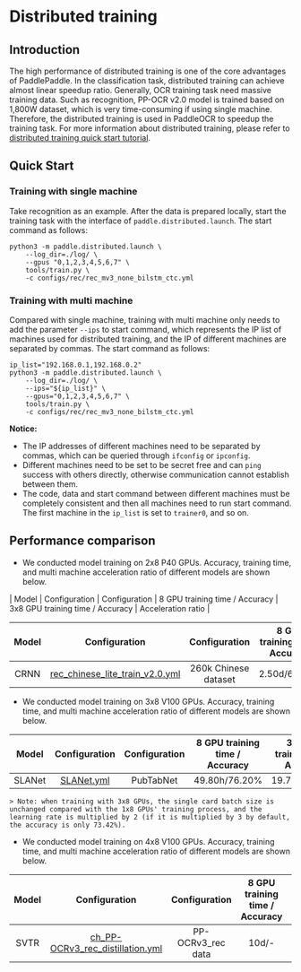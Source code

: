 # Distributed training

## Introduction

The high performance of distributed training is one of the core advantages of PaddlePaddle. In the classification task, distributed training can achieve almost linear speedup ratio. Generally, OCR training task need massive training data. Such as recognition, PP-OCR v2.0 model is trained based on 1,800W dataset, which is very time-consuming if using single machine. Therefore, the distributed training is used in PaddleOCR to speedup the training task. For more information about distributed training, please refer to [distributed training quick start tutorial](https://fleet-x.readthedocs.io/en/latest/paddle_fleet_rst/parameter_server/ps_quick_start.html).

## Quick Start

### Training with single machine

Take recognition as an example. After the data is prepared locally, start the training task with the interface of `paddle.distributed.launch`. The start command as follows:

```shell
python3 -m paddle.distributed.launch \
    --log_dir=./log/ \
    --gpus "0,1,2,3,4,5,6,7" \
    tools/train.py \
    -c configs/rec/rec_mv3_none_bilstm_ctc.yml
```

### Training with multi machine

Compared with single machine, training with multi machine only needs to add the parameter `--ips` to start command, which represents the IP list of machines used for distributed training, and the IP of different machines are separated by commas. The start command as follows:

```shell
ip_list="192.168.0.1,192.168.0.2"
python3 -m paddle.distributed.launch \
    --log_dir=./log/ \
    --ips="${ip_list}" \
    --gpus="0,1,2,3,4,5,6,7" \
    tools/train.py \
    -c configs/rec/rec_mv3_none_bilstm_ctc.yml
```

**Notice:**
* The IP addresses of different machines need to be separated by commas, which can be queried through `ifconfig` or `ipconfig`.
* Different machines need to be set to be secret free and can `ping` success with others directly, otherwise communication cannot establish between them.
* The code, data and start command between different machines must be completely consistent and then all machines need to run start command. The first machine in the `ip_list` is set to `trainer0`, and so on.


## Performance comparison

* We conducted model training on 2x8 P40 GPUs. Accuracy, training time, and multi machine acceleration ratio of different models are shown below.

| Model    | Configuration | Configuration   | 8 GPU training time / Accuracy | 3x8 GPU training time / Accuracy | Acceleration ratio  |


| Model    | Configuration | Configuration   | 8 GPU training time / Accuracy | 3x8 GPU training time / Accuracy | Acceleration ratio  |
|:------:|:-----:|:--------:|:--------:|:--------:|:-----:|
| CRNN | [rec_chinese_lite_train_v2.0.yml](../../configs/rec/ch_ppocr_v2.0/rec_chinese_lite_train_v2.0.yml) |  260k Chinese dataset | 2.50d/66.70%   | 1.67d/67.00%  | **1.5** |


* We conducted model training on 3x8 V100 GPUs. Accuracy, training time, and multi machine acceleration ratio of different models are shown below.

| Model    | Configuration | Configuration   | 8 GPU training time / Accuracy | 3x8 GPU training time / Accuracy | Acceleration ratio  |
|:------:|:-----:|:--------:|:--------:|:--------:|:-----:|
| SLANet | [SLANet.yml](../../configs/table/SLANet.yml) |  PubTabNet | 49.80h/76.20%   | 19.75h/74.77%  | **2.52** |


    > Note: when training with 3x8 GPUs, the single card batch size is unchanged compared with the 1x8 GPUs' training process, and the learning rate is multiplied by 2 (if it is multiplied by 3 by default, the accuracy is only 73.42%).


* We conducted model training on 4x8 V100 GPUs. Accuracy, training time, and multi machine acceleration ratio of different models are shown below.


| Model    | Configuration | Configuration   | 8 GPU training time / Accuracy | 4x8 GPU training time / Accuracy | Acceleration ratio  |
|:------:|:-----:|:--------:|:--------:|:--------:|:-----:|
| SVTR | [ch_PP-OCRv3_rec_distillation.yml](../../configs/rec/PP-OCRv3/ch_PP-OCRv3_rec_distillation.yml) |  PP-OCRv3_rec data | 10d/-   | 2.84d/74.00%  | **3.5** |
